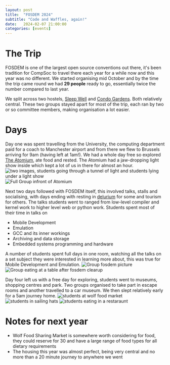 ```yaml
---
layout: post
title:  "FOSDEM 2024"
subtitle: "Code and Waffles, again!"
date:   2024-02-07 21:00:00
categories: [events]
---
```

# The Trip
FOSDEM is one of the largest open source conventions out there, it's been tradition for CompSoc to travel there each year for a while now and this year was no different. We started organising mid October and by the time the trip came round we had **29 people** ready to go, essentially twice the number compared to last year.

We split across two hostels, [Sleep Well](https://www.booking.com/hotel/be/sleep-well-youth-hostel.html) and [Condo Gardens](https://www.booking.com/hotel/be/citygardensflats.en-gb.html). Both relatively central. These two groups stayed apart for most of the trip, each ran by two or so committee members, making organisation a lot easier.

# Days
Day one was spent travelling from the University, the computing department paid for a coach to Manchester airport and from there we flew to Brussels arriving for 9am (having left at 1am!). We had a whole day free so explored [The Atomium](https://atomium.be/home/Index), ate food and rested. The Atomium had a jaw-dropping light show inside which kept a lot of us in there for almost an hour.
![two images, students going through a tunnel of light and students lying under a light show](https://abercompsoc.github.io/assets/fosdem2024/lights1.jpg)
![Full Group infront of Atomium](https://abercompsoc.github.io/assets/fosdem2024/groupAtomiumPhoto.jpg)

Next two days followed with FOSDEM itself, this involved talks, stalls and socialising, with days ending with resting in [delurium](https://www.deliriumvillage.com/bar/delirium-cafe/) for some and tourism for others. The talks students went to ranged from low-level compiler and kernel work to higher level web or python work. Students spent most of their time in talks on
- Mobile Development
- Emulation
- GCC and its inner workings
- Archiving and data storage
- Embedded systems programming and hardware

A number of students spent full days in one room, watching all the talks on a set subject they were interested in learning more about, this was true for Mobile Development and Emulation.
![Group fosdem picture](https://abercompsoc.github.io/assets/fosdem2024/groupFosdemPic.jpg)
![Group eating at a table after fosdem clearup](https://abercompsoc.github.io/assets/fosdem2024/volunteering.jpg)

Day four left us with a free day for exploring, students went to museums, shopping centres and park. Two groups organised to take part in escape rooms and another travelled to a car museum. We then slept relatively early for a 5am journey home.
![students at wolf food market](https://abercompsoc.github.io/assets/fosdem2024/wolfFoodMarket.jpg)
![students in sailing hats](https://abercompsoc.github.io/assets/fosdem2024/sailingHats.jpg)
![students eating in a restaraunt](https://abercompsoc.github.io/assets/fosdem2024/condoPic.jpg)

# Notes for next year
- Wolf Food Sharing Market is somewhere worth considering for food, they could reserve for 30 and have a large range of food types for all dietary requirements
- The housing this year was almost perfect, being very central and no more than a 20 minute journey to anywhere we went
